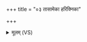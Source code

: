 +++
title = "०३ तासामेका हरिक्निका"

+++
<details><summary>मूलम् (VS)</summary>

तासा॒मेका॒ हरि॑क्निका ॥
</details>
